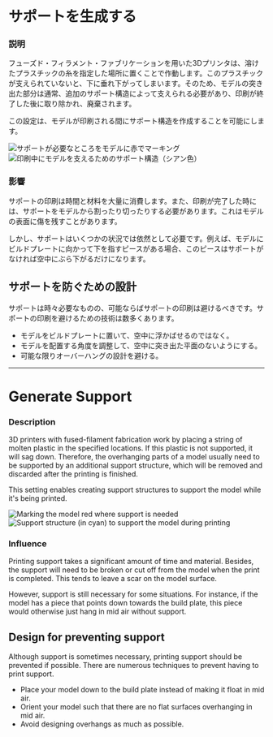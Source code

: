 サポートを生成する
====
### **説明**
フューズド・フィラメント・ファブリケーションを用いた3Dプリンタは、溶けたプラスチックの糸を指定した場所に置くことで作動します。このプラスチックが支えられていないと、下に垂れ下がってしまいます。そのため、モデルの突き出た部分は通常、追加のサポート構造によって支えられる必要があり、印刷が終了した後に取り除かれ、廃棄されます。

この設定は、モデルが印刷される間にサポート構造を作成することを可能にします。

![サポートが必要なところをモデルに赤でマーキング](../images/support_enable_prepare_mode.png)
![印刷中にモデルを支えるためのサポート構造（シアン色）](../images/support_enable.png)

### **影響**
サポートの印刷は時間と材料を大量に消費します。また、印刷が完了した時には、サポートをモデルから割ったり切ったりする必要があります。これはモデルの表面に傷を残すことがあります。

しかし、サポートはいくつかの状況では依然として必要です。例えば、モデルにビルドプレートに向かって下を指すピースがある場合、このピースはサポートがなければ空中にぶら下がるだけになります。

サポートを防ぐための設計
----
サポートは時々必要なものの、可能ならばサポートの印刷は避けるべきです。サポートの印刷を避けるための技術は数多くあります。
* モデルをビルドプレートに置いて、空中に浮かばせるのではなく。
* モデルを配置する角度を調整して、空中に突き出た平面のないようにする。
* 可能な限りオーバーハングの設計を避ける。

---

Generate Support
====
### **Description**
3D printers with fused-filament fabrication work by placing a string of molten plastic in the specified locations. If this plastic is not supported, it will sag down. Therefore, the overhanging parts of a model usually need to be supported by an additional support structure, which will be removed and discarded after the printing is finished.

This setting enables creating support structures to support the model while it's being printed.

![Marking the model red where support is needed](../images/support_enable_prepare_mode.png)
![Support structure (in cyan) to support the model during printing](../images/support_enable.png)

### **Influence**
Printing support takes a significant amount of time and material. Besides, the support will need to be broken or cut off from the model when the print is completed. This tends to leave a scar on the model surface.

However, support is still necessary for some situations. For instance, if the model has a piece that points down towards the build plate, this piece would otherwise just hang in mid air without support.

Design for preventing support
----
Although support is sometimes necessary, printing support should be prevented if possible. There are numerous techniques to prevent having to print support. 
* Place your model down to the build plate instead of making it float in mid air.
* Orient your model such that there are no flat surfaces overhanging in mid air.
* Avoid designing overhangs as much as possible.